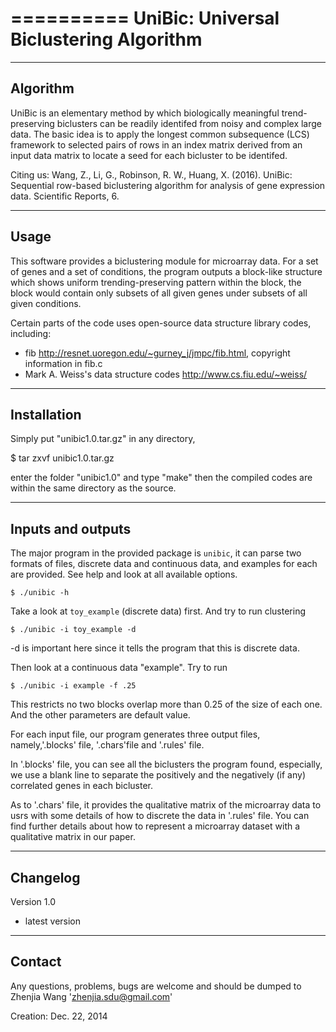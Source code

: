 ==========
UniBic: Universal Biclustering Algorithm
==========

---------
Algorithm
---------

UniBic is an elementary method by which biologically meaningful trend-preserving biclusters can be readily identifed from noisy and complex large data. The basic idea is to apply the longest common subsequence (LCS) framework to selected pairs of rows in an index matrix derived from an input data matrix to locate a seed for each bicluster to be identifed.

Citing us: Wang, Z., Li, G., Robinson, R. W., Huang, X. (2016). UniBic: Sequential row-based biclustering algorithm for analysis of gene expression data. Scientific Reports, 6.

---------
Usage
---------
This software provides a biclustering module for microarray data. For a set of genes and a set of conditions, the program outputs a block-like structure which shows uniform trending-preserving pattern within the block, the block would contain only subsets of all given genes under subsets of all given conditions. 

Certain parts of the code uses open-source data structure library codes, including:
- fib <http://resnet.uoregon.edu/~gurney_j/jmpc/fib.html>, copyright information in fib.c
- Mark A. Weiss's data structure codes <http://www.cs.fiu.edu/~weiss/>

---------
Installation
---------
Simply put "unibic1.0.tar.gz" in any directory, 

$ tar zxvf unibic1.0.tar.gz

enter the folder "unibic1.0" and type "make" then the compiled codes are within the same directory as the source.

---------
Inputs and outputs
---------
The major program in the provided package is `unibic`, it can parse two 
formats of files, discrete data and continuous data, and examples for each
are provided. See help and look at all available options.

	$ ./unibic -h

Take a look at `toy_example` (discrete data) first. And try to run clustering 

	$ ./unibic -i toy_example -d

-d is important here since it tells the program that this is discrete data.

Then look at a continuous data "example". Try to run

	$ ./unibic -i example -f .25

This restricts no two blocks overlap more than 0.25 of the size of each one. And the other parameters are default value.

For each input file, our program generates three output files, namely,'.blocks' file, '.chars'file and '.rules' file.

In '.blocks' file, you can see all the biclusters the program found, especially, we use a blank line to separate the positively and the negatively (if any) correlated genes in each bicluster.

As to '.chars' file, it provides the qualitative matrix of the microarray data to usrs with some details of how to discrete the data in '.rules' file. You can find further details about how to represent a microarray dataset with a qualitative matrix in our paper.

---------
Changelog
---------
Version 1.0 
- latest version

---------
Contact
---------
Any questions, problems, bugs are welcome and should be dumped to
Zhenjia Wang 'zhenjia.sdu@gmail.com'

Creation: Dec. 22, 2014
